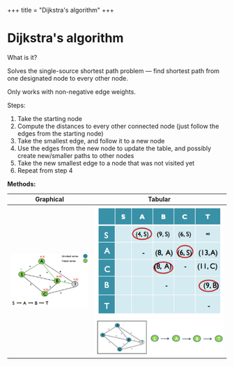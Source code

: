 +++
title = "Dijkstra's algorithm"
+++
# Dijkstra's algorithm
What is it?

Solves the single-source shortest path problem — find shortest path from one designated node to every other node.

Only works with non-negative edge weights.

Steps:
1. Take the starting node
2. Compute the distances to every other connected node (just follow the edges from the starting node)
3. Take the smallest edge, and follow it to a new node
4. Use the edges from the new node to update the table, and possibly create new/smaller paths to other nodes
5. Take the new smallest edge to a node that was not visited yet
6. Repeat from step 4

**Methods:**

| **Graphical** | **Tabular** |
| --- | --- |
| ![screenshot.png](bbadc5fc82170d9966cb2e1052d45b3a.png) | ![screenshot.png](54fc0ba4872f66721aa476105989c3a4.png)![screenshot.png](10c18b7eda75d354a80a0da5cba48ee6.png) |
